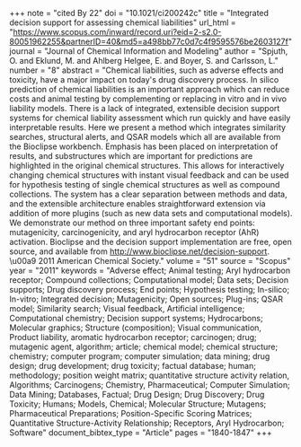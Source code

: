 +++
note = "cited By 22"
doi = "10.1021/ci200242c"
title = "Integrated decision support for assessing chemical liabilities"
url_html = "https://www.scopus.com/inward/record.uri?eid=2-s2.0-80051962255&partnerID=40&md5=a498bb77c0d7c4f9595576be2603127f"
journal = "Journal of Chemical Information and Modeling"
author = "Spjuth, O. and Eklund, M. and Ahlberg Helgee, E. and Boyer, S. and Carlsson, L."
number = "8"
abstract = "Chemical liabilities, such as adverse effects and toxicity, have a major impact on today's drug discovery process. In silico prediction of chemical liabilities is an important approach which can reduce costs and animal testing by complementing or replacing in vitro and in vivo liability models. There is a lack of integrated, extensible decision support systems for chemical liability assessment which run quickly and have easily interpretable results. Here we present a method which integrates similarity searches, structural alerts, and QSAR models which all are available from the Bioclipse workbench. Emphasis has been placed on interpretation of results, and substructures which are important for predictions are highlighted in the original chemical structures. This allows for interactively changing chemical structures with instant visual feedback and can be used for hypothesis testing of single chemical structures as well as compound collections. The system has a clear separation between methods and data, and the extensible architecture enables straightforward extension via addition of more plugins (such as new data sets and computational models). We demonstrate our method on three important safety end points: mutagenicity, carcinogenicity, and aryl hydrocarbon receptor (AhR) activation. Bioclipse and the decision support implementation are free, open source, and available from http://www.bioclipse.net/decision-support. \u00a9 2011 American Chemical Society."
volume = "51"
source = "Scopus"
year = "2011"
keywords = "Adverse effect;  Animal testing;  Aryl hydrocarbon receptor;  Compound collections;  Computational model;  Data sets;  Decision supports;  Drug discovery process;  End points;  Hypothesis testing;  In-silico;  In-vitro;  Integrated decision;  Mutagenicity;  Open sources;  Plug-ins;  QSAR model;  Similarity search;  Visual feedback, Artificial intelligence;  Computational chemistry;  Decision support systems;  Hydrocarbons;  Molecular graphics;  Structure (composition);  Visual communication, Product liability, aromatic hydrocarbon receptor;  carcinogen;  drug;  mutagenic agent, algorithm;  article;  chemical model;  chemical structure;  chemistry;  computer program;  computer simulation;  data mining;  drug design;  drug development;  drug toxicity;  factual database;  human;  methodology;  position weight matrix;  quantitative structure activity relation, Algorithms;  Carcinogens;  Chemistry, Pharmaceutical;  Computer Simulation;  Data Mining;  Databases, Factual;  Drug Design;  Drug Discovery;  Drug Toxicity;  Humans;  Models, Chemical;  Molecular Structure;  Mutagens;  Pharmaceutical Preparations;  Position-Specific Scoring Matrices;  Quantitative Structure-Activity Relationship;  Receptors, Aryl Hydrocarbon;  Software"
document_bibtex_type = "Article"
pages = "1840-1847"
+++

